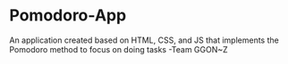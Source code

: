 # Pomodoro-App
An application created based on HTML, CSS, and JS that implements the Pomodoro method to focus on doing tasks -Team GGON~Z

